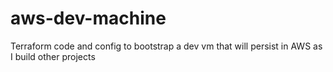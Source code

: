 # aws-dev-machine
Terraform code and config to bootstrap a dev vm that will persist in AWS as I build other projects
